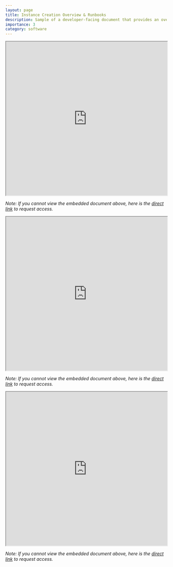 ```yaml
---
layout: page
title: Instance Creation Overview & Runbooks
description: Sample of a developer-facing document that provides an overview on creating a new object instance within a generalized service, along with two service runbooks describing E2E testing and manual creation procedures
importance: 3
category: software
---
```


<iframe src="https://docs.google.com/document/d/126T5ftMcrpSM_h-InYLn8pRomZUvd_IiXGrY7Guq65Y/edit?usp=drive_link" width="100%" height="480px" allow="autoplay"></iframe>

_Note: If you cannot view the embedded document above, here is the [direct link](https://docs.google.com/document/d/126T5ftMcrpSM_h-InYLn8pRomZUvd_IiXGrY7Guq65Y/edit?usp=drive_link) to request access._

<iframe src="https://docs.google.com/document/d/1Y4oo8iNOqWA8q1KjRxYBZRt64apffxXpGyF4SMmP54E/edit?usp=drive_link" width="100%" height="480px" allow="autoplay"></iframe>

_Note: If you cannot view the embedded document above, here is the [direct link](https://docs.google.com/document/d/1Y4oo8iNOqWA8q1KjRxYBZRt64apffxXpGyF4SMmP54E/edit?usp=drive_link) to request access._

<iframe src="https://docs.google.com/document/d/13lIGwKyG1Qki8bozm4r2DEBQIBTsruQogELVhVx8fUE/edit?usp=drive_link" width="100%" height="480px" allow="autoplay"></iframe>

_Note: If you cannot view the embedded document above, here is the [direct link](https://docs.google.com/document/d/13lIGwKyG1Qki8bozm4r2DEBQIBTsruQogELVhVx8fUE/edit?usp=drive_link) to request access._
